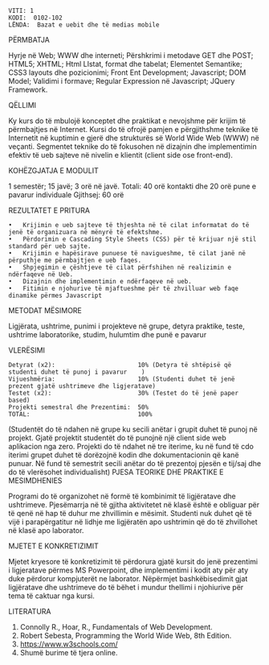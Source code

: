     VITI: 1	
    KODI:  0102-102
    LËNDA:  Bazat e uebit dhe të medias mobile
  			  		           
PËRMBATJA

Hyrje në Web; WWW dhe interneti; Përshkrimi i metodave GET dhe POST; HTML5; XHTML; Html LIstat, format dhe tabelat; Elementet Semantike; CSS3 layouts dhe pozicionimi; Front Ent Development; Javascript; DOM Model; Validimi i formave; Regular Expression në Javascript; JQuery Framework.

QËLLIMI

Ky kurs do të mbulojë konceptet dhe praktikat e nevojshme për krijim të përmbajtjes në Internet.  Kursi do të ofrojë pamjen e përgjithshme teknike të Internetit në kuptimin e gjerë dhe strukturës së World Wide Web (WWW) në veçanti.  Segmentet teknike do të fokusohen në dizajnin dhe implementimin efektiv të ueb sajteve në nivelin e klientit (client side ose front-end).

KOHËZGJATJA E MODULIT

1 semestër; 15 javë; 3 orë në javë. Totali: 40 orë kontakti dhe 20 orë pune e pavarur individuale
Gjithsej: 60 orë

REZULTATET E PRITURA

    •	Krijimin e ueb sajteve të thjeshta në të cilat informatat do të jenë të organizuara në mënyrë të efektshme.
    •	Përdorimin e Cascading Style Sheets (CSS) për të krijuar një stil standard për ueb sajte.
    •	Krijimin e hapësirave punuese të navigueshme, të cilat janë në përputhje me përmbajtjen e ueb faqes.
    •	Shpjegimin e çështjeve të cilat përfshihen në realizimin e ndërfaqeve në Ueb.
    •	Dizajnin dhe implementimin e ndërfaqeve në ueb.
    •	Fitimin e njohurive të mjaftueshme për të zhvilluar web faqe dinamike përmes Javascript

METODAT MËSIMORE

Ligjërata, ushtrime, punimi i projekteve në grupe,  detyra praktike, teste, ushtrime laboratorike, studim, hulumtim dhe punë e pavarur

VLERËSIMI

    Detyrat (x2):                       10% (Detyra të shtëpisë që studenti duhet të punoj i pavarur	)
    Vijueshmëria:                       10% (Studenti duhet të jenë prezent gjatë ushtrimeve dhe ligjeratave)
    Testet (x2):                        30% (Testet do të jenë paper based)
    Projekti semestral dhe Prezentimi:  50%
    TOTAL:                              100%
    
(Studentët do të ndahen në grupe ku secili anëtar i grupit duhet të punoj në projekt. Gjatë projektit studentët do të punojnë një client side web aplikacion nga zero. Projekti do të ndahet në tre iterime, ku në fund të cdo iterimi grupet duhet të dorëzojnë kodin dhe dokumentacionin që kanë punuar. Në fund të semestrit secili anëtar do të prezentoj pjesën e tij/saj dhe do të vlerësohet individualisht)	
PJESA TEORIKE DHE PRAKTIKE E MESIMDHENIES

Programi do të organizohet në formë të kombinimit të ligjëratave dhe ushtrimeve. Pjesëmarrja në të gjitha aktivitetet në klasë është e obliguar për të qenë në hap të duhur me zhvillimin e mësimit.  Studenti nuk duhet që të vijë i parapërgatitur në lidhje me ligjëratën apo ushtrimin që do të zhvillohet në klasë apo laborator.

MJETET E KONKRETIZIMIT

Mjetet kryesore të konkretizimit të përdorura gjatë kursit do jenë prezentimi i ligjeratave përmes MS Powerpoint, dhe implementimi i kodit aty për aty duke përdorur kompjuterët ne laborator. Nëpërmjet bashkëbisedimit gjat ligjëratave dhe ushtrimeve do të bëhet i mundur thellimi i njohiurive për tema të caktuar nga kursi.

LITERATURA

  1.	Connolly R., Hoar, R., Fundamentals of Web Development.
  2.	Robert Sebesta, Programming the World Wide Web, 8th Edition.
  3.	https://www.w3schools.com/
  4.	Shumë burime të tjera online.
